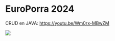 # EuroPorra 2024
CRUD en JAVA: https://youtu.be/Wm0rx-MBwZM

[![](https://img.youtube.com/vi/Wm0rx-MBwZM/3.jpg)](https://youtu.be/Wm0rx-MBwZM)

